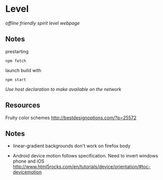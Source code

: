 Level
=====

*offline friendly spirit level webpage*

## Notes
prestarting

```
npm fetch
```

launch build with

```
npm start
```

*Use host declaration to make available on the network*

## Resources

Fruity color schemes
http://bestdesignoptions.com/?p=25572

## Notes
- linear-gradient backgrounds don't work on firefox body

- Android device motion follows specification. Need to invert windows phone and iOS
  http://www.html5rocks.com/en/tutorials/device/orientation/#toc-devicemotion
